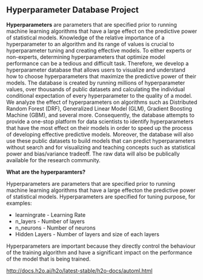 
## Hyperparameter Database Project

**Hyperparameters** are parameters that are specified prior to running machine learning algorithms that have a large effect on the predictive power of statistical models. Knowledge of the relative importance of a hyperparameter to an algorithm and its range of values is crucial to hyperparameter tuning and creating effective models. To either experts or non-experts, determining hyperparameters that optimize model performance can be a tedious and difficult task. Therefore, we develop a hyperparameter database that allows users to visualize and understand how to choose hyperparameters that maximize the predictive power of their models. The database is created by running millions of hyperparameter values, over thousands of public datasets and calculating the individual conditional expectation of every hyperparameter to the quality of a model. We analyze the effect of hyperparameters on algorithms such as Distributed Random Forest (DRF), Generalized Linear Model (GLM), Gradient Boosting Machine (GBM), and several more. Consequently, the database attempts to provide a one-stop platform for data scientists to identify hyperparameters that have the most effect on their models in order to speed up the process of developing effective predictive models. Moreover, the database will also use these public datasets to build models that can predict hyperparameters without search and for visualizing and teaching concepts such as statistical power and bias/variance tradeoff. The raw data will also be publically available for the research community.     

**What are the hyperparamters?**

Hyperparameters are parameters that are specified prior to running machine learning algorithms that have a large effecton the predictive power of statistical models. Hyperparameters are specified for tuning purpose, 
for examples:
* learningrate - Learning Rate
* n_layers     - Number of layers
* n_neurons    - Number of neurons
* Hidden Layers - Number of layers and size of each layers

Hyperparameters are important because they directly control the behaviour of the training algorithm and have a significant impact on the performance of the model that is being trained.

http://docs.h2o.ai/h2o/latest-stable/h2o-docs/automl.html
